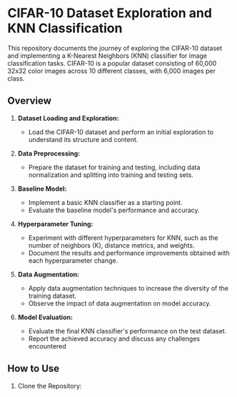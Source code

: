 # CIFAR-10 Dataset Exploration and KNN Classification

This repository documents the journey of exploring the CIFAR-10 dataset and implementing a K-Nearest Neighbors (KNN) classifier for image classification tasks. CIFAR-10 is a popular dataset consisting of 60,000 32x32 color images across 10 different classes, with 6,000 images per class.

## Overview

1. **Dataset Loading and Exploration:**
   - Load the CIFAR-10 dataset and perform an initial exploration to understand its structure and content.

2. **Data Preprocessing:**
   - Prepare the dataset for training and testing, including data normalization and splitting into training and testing sets.

3. **Baseline Model:**
   - Implement a basic KNN classifier as a starting point.
   - Evaluate the baseline model's performance and accuracy.

4. **Hyperparameter Tuning:**
   - Experiment with different hyperparameters for KNN, such as the number of neighbors (K), distance metrics, and weights.
   - Document the results and performance improvements obtained with each hyperparameter change.

5. **Data Augmentation:**
   - Apply data augmentation techniques to increase the diversity of the training dataset.
   - Observe the impact of data augmentation on model accuracy.

6. **Model Evaluation:**
   - Evaluate the final KNN classifier's performance on the test dataset.
   - Report the achieved accuracy and discuss any challenges encountered

## How to Use

1. Clone the Repository: 


